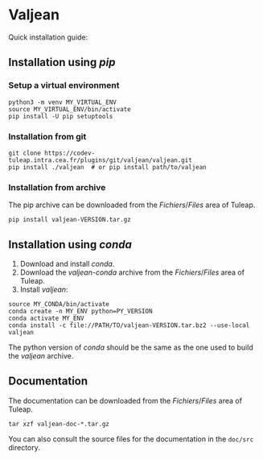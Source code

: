 # Valjean #

Quick installation guide:

## Installation using *pip* ##

### Setup a virtual environment ###

```
python3 -m venv MY_VIRTUAL_ENV
source MY_VIRTUAL_ENV/bin/activate
pip install -U pip setuptools
```

### Installation from git ###

```
git clone https://codev-tuleap.intra.cea.fr/plugins/git/valjean/valjean.git
pip install ./valjean  # or pip install path/to/valjean
```

### Installation from archive ###

The pip archive can be downloaded from the *Fichiers*/*Files* area of Tuleap.

```
pip install valjean-VERSION.tar.gz
```


## Installation using *conda* ##

1. Download and install *conda*.
2. Download the *valjean-conda* archive from the *Fichiers*/*Files* area of
   Tuleap.
3. Install *valjean*:

```
source MY_CONDA/bin/activate
conda create -n MY_ENV python=PY_VERSION
conda activate MY_ENV
conda install -c file://PATH/TO/valjean-VERSION.tar.bz2 --use-local valjean
```

The python version of *conda* should be the same as the one used to build the
*valjean* archive.


## Documentation ##

The documentation can be downloaded from the *Fichiers*/*Files* area of Tuleap.

```
tar xzf valjean-doc-*.tar.gz
```

You can also consult the source files for the documentation in the ``doc/src``
directory.
